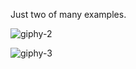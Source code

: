 Just two of many examples.

![giphy-2](https://user-images.githubusercontent.com/34696198/56119374-4d547c80-5f6c-11e9-9949-006a200d6be3.gif)

![giphy-3](https://user-images.githubusercontent.com/34696198/56119380-4e85a980-5f6c-11e9-8362-75d408f49144.gif)
